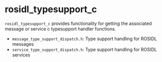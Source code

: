 # rosidl_typesupport_c

`rosidl_typesupport_c` provides functionality for getting the associated message or service c typesupport handler functions.

* `message_type_support_dispatch.h`: Type support handling for ROSIDL messages
* `service_type_support_dispatch.h`: Type support handling for ROSIDL services
